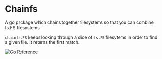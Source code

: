 # Chainfs

A go package which chains together filesystems so that you can combine fs.FS filesystems.

`chainfs.FS` keeps looking through a slice of `fs.FS` filesytems in order to find a given file. It returns the first match.

[![Go Reference](https://pkg.go.dev/badge/github.com/laher/chainfs.svg)](https://pkg.go.dev/github.com/laher/chainfs)
